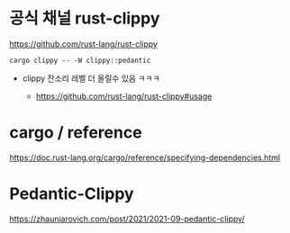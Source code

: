 # 공식 채널 rust-clippy

https://github.com/rust-lang/rust-clippy

```
cargo clippy -- -W clippy::pedantic
```

  - clippy 잔소리 레벨 더 올릴수 있음 ㅋㅋㅋ


    - https://github.com/rust-lang/rust-clippy#usage

# cargo / reference

https://doc.rust-lang.org/cargo/reference/specifying-dependencies.html

# Pedantic-Clippy

https://zhauniarovich.com/post/2021/2021-09-pedantic-clippy/

<br>
